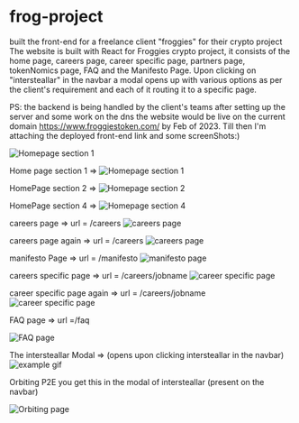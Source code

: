 # frog-project
built the front-end for a freelance client "froggies" for their crypto project 
The website is built with React for Froggies crypto project, it consists of the home page, careers page, career specific page, partners page, tokenNomics page, FAQ and the Manifesto Page.
Upon clicking on "intersteallar" in the navbar a modal opens up with various options as per the client's requirement and each of it routing it to a specific page.

PS: the backend is being handled by the client's teams after setting up the server and some work on the dns the website would be live on the current domain https://www.froggiestoken.com/  by Feb of 2023.
Till then I'm attaching the deployed front-end link and some screenShots:) 


![Homepage section 1](https://live.staticflickr.com/65535/52738525061_58951f1d2c_z.jpg)

Home page section 1 =>
![Homepage section 1](https://res.cloudinary.com/dqouqf5rl/image/upload/v1674814068/frogHome1_uoeue1.jpg)


HomePage section 2 => 
![Homepage section 2](https://res.cloudinary.com/dqouqf5rl/image/upload/v1674815068/homesec2_wwb3yr.jpg)



HomePage section 4 => 
![Homepage section 4](https://res.cloudinary.com/dqouqf5rl/image/upload/v1674815067/home4_v68um1.jpg)



careers page => url = /careers
![careers page](https://res.cloudinary.com/dqouqf5rl/image/upload/v1674815066/careers_uju68u.jpg)



careers page again => url = /careers
![careers page](https://res.cloudinary.com/dqouqf5rl/image/upload/v1674818823/carer2_sjrgiv.png)



manifesto Page => url = /manifesto
![manifesto page](https://res.cloudinary.com/dqouqf5rl/image/upload/v1674815063/manifesto_tops8z.jpg)




careers specific page => url = /careers/jobname
![career specific page](https://res.cloudinary.com/dqouqf5rl/image/upload/v1674815137/carerspec1_bovxkn.jpg)



career specific page again =>  url = /careers/jobname
![career specific page](https://res.cloudinary.com/dqouqf5rl/image/upload/v1674815138/carerspec2_lyiqsj.jpg)


FAQ page =>   url =/faq

![FAQ page](https://res.cloudinary.com/dqouqf5rl/image/upload/v1674815136/faq_zhfngj.jpg)




The intersteallar Modal =>  (opens upon clicking intersteallar in the navbar)
<img src="https://media.giphy.com/media/zw2zUjdRcdpKXdEMPP/giphy.gif" alt="example gif" title="intersteallar modal">




Orbiting P2E you get this in the modal of intersteallar (present on the navbar)

![Orbiting page](https://res.cloudinary.com/dqouqf5rl/image/upload/v1674815068/p2e_faapql.jpg)








